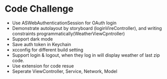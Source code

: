 # Code Challenge
* Use ASWebAuthenticationSession for OAuth login 
* Demonstrate autolayout by storyboard (loginVireController), and writing constraints programmatically(WeatherViewCpntroller)
* Support dark mode
* Save auth token in Keychain
* xcconfig for different build setting
* Support login & logout, when they log in will display weather of last zip code.
* Use extension for code resue
* Seperate ViewController, Service, Network, Model 
